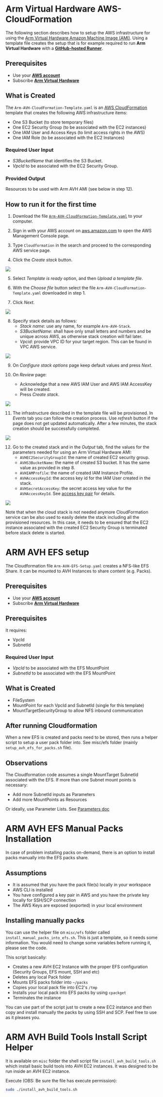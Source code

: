 # Arm Virtual Hardware AWS-CloudFormation

The following section describes how to setup the AWS infrastructure for using the [Arm Virtual Hardware Amazon Machine Image (AMI)](https://arm-software.github.io/AVH/main/infrastructure/html/index.html#AWS).
Using a template file creates the setup that is for example required to run **Arm Virtual Hardware**  with a [**GitHub-hosted Runner**](https://arm-software.github.io/AVH/main/infrastructure/html/run_ami_github.html#GitHub_hosted).

## Prerequisites
* Use your [**AWS account**](https://aws.amazon.com/premiumsupport/knowledge-center/create-and-activate-aws-account/)
* Subscribe  [**Arm Virtual Hardware**](https://arm-software.github.io/AVH/main/infrastructure/html/index.html#Subscribe)

## What is Created
The `Arm-AVH-CloudFormation-Template.yaml` is an [AWS CloudFormation](https://docs.aws.amazon.com/cloudformation/index.html) template that creates the following AWS infrastructure items:
* One S3 Bucket (to store temporary files)
* One EC2 Security Group (to be associated with the EC2 instances)
* One IAM User and Access Keys (to limit access rights in the AWS)
* One IAM Role (to be associated with the EC2 Instances)

### Required User Input
* _S3BucketName_ that identifies the S3 Bucket.
* _VpcId_ to be associated with the EC2 Security Group.

### Provided Output
Resources to be used with Arm AVH AMI (see below in step 12).

## How to run it for the first time
1. Download the file [`Arm-AVH-CloudFormation-Template.yaml`](./Arm-AVH-CloudFormation-Template.yaml) to your computer.

2. Sign in with your AWS account on [aws.amazon.com](https://aws.amazon.com/) to open the AWS Management Console page.

3. Type `Cloudformation` in the search and proceed to the corresponding AWS service page.

4. Click the _Create stack_ button.

<img src=".images/vht_cloudformation_main.png">

5. Select _Template is ready_ option, and then _Upload a template file_.

6. With the _Choose file_ button select the file `Arm-AVH-CloudFormation-Template.yaml` downloaded in step 1.

7. Click _Next_.

<img src=".images/vht_cloudformation_create_stack.png">

8. Specify stack details as follows:
    - _Stack name_: use any name, for example `Arm-AVH-Stack`.
    - _S3BucketName_: shall have only small letters and numbers and be unique across AWS, as otherwise stack creation will fail later.
    - _Vpcid_: provide VPC ID for your target region. This can be found in VPC AWS service.

<img src=".images/vht_cloudformation_stack_details.png">

9. On _Configure stack options_ page keep default values and press _Next_.

10. On _Review_ page:
    - Acknowledge that a new AWS IAM User and AWS IAM AccessKey will be created.
    - Press _Create stack_.

<img src=".images/vht_cloudformation_ack.png">

11. The infrastructure described in the template file will be provisioned. In _Events_ tab you can follow the creation process. Use _refresh_ button if the page does not get updated automatically. After a few minutes, the stack creation should be successfully completed.

<img src=".images/vht_cloudformation_stack_completed.png">

12. Go to the created stack and in the _Output_ tab, find the values for the parameters needed for using an Arm Virtual Hardware AMI:
    - `AVHEC2SecurityGroupId`: the name of created EC2 security group.
    - `AVHS3BucketName`: the name of created S3 bucket. It has the same value as provided in step 8.
    - `AVHIAMProfile`: the name of created IAM Instance Profile.
    - `AVHAccessKeyId`: the access key id for the IAM User created in the stack.
    - `AVHSecretAccessKey`: the secret access key value for the `AVHAccessKeyId`. See [access key pair](https://docs.aws.amazon.com/IAM/latest/UserGuide/id_credentials_access-keys.html) for details.

<img src=".images/vht_cloudformation_output.png">

Note that when the cloud stack is not needed anymore CloudFormation service can be also used to easily delete the stack including all the provisioned resources. In this case, it needs to be ensured that the EC2 instance associated with the created EC2 Security Group is terminated before stack delete is started.

# ARM AVH EFS setup

The Cloudformation file `Arm-AVH-EFS-Setup.yaml` creates a NFS-like EFS Share. It can be mounted to AVH Instances to share content (e.g. Packs).

## Prerequisites
* Use your [**AWS account**](https://aws.amazon.com/premiumsupport/knowledge-center/create-and-activate-aws-account/)
* Subscribe  [**Arm Virtual Hardware**](https://arm-software.github.io/AVH/main/infrastructure/html/index.html#Subscribe)

## Prerequisites

It requires:
* VpcId
* SubnetId

### Required User Input
* _VpcId_ to be associated with the EFS MountPoint
* _SubnetId_  to be associated with the EFS MountPoint

## What is Created

* FileSystem
* MountPoint for each VpcId and SubnetId (single for this template)
* MountTargetSecurityGroup to allow NFS inbound communication

## After running Cloudformation

When a new EFS is created and packs need to be stored, then runs a helper script to setup a user pack folder into.
See misc/efs folder (mainly `setup_avh_efs_for_packs.sh` file).

## Observations

The Cloudformation code assumes a single MountTarget SubnetId associated with the EFS. If more than one Subnet mount points is necessary:
* Add more SubnetId inputs as Parameters
* Add more MountPoints as Resources

Or ideally, use Parameter Lists. See [Parameters doc](https://docs.aws.amazon.com/AWSCloudFormation/latest/UserGuide/parameters-section-structure.html)

# ARM AVH EFS Manual Packs Installation

In case of problem installing packs on-demand, there is an option to install packs manually into the EFS packs share.

## Assumptions

* It is assumed that you have the pack file(s) locally in your workspace
* AWS CLI is installed
* You have configured a key pair in AWS and you have the private key locally for SSH/SCP connection
* The AWS Keys are exposed (exported) in your local environment

## Installing manually packs

You can use the helper file on `misc/efs` folder called `install_manual_packs_into_efs.sh`. This is just a template, so it needs some information.
You would need to change some variables before running it, please see the code.

This script basically:
* Creates a new AVH EC2 Instance with the proper EFS configuration (Security Groups, EFS mount, SSH and etc)
* Deletes any local Pack folder
* Mounts EFS packs folder into `~/packs`
* Copies your local pack file into EC2's `/tmp`
* Installs your local pack into EFS packs by using `cpackget`
* Terminates the instance

You can use part of the script just to create a new EC2 instance and then copy and install manually the packs by using SSH and SCP.
Feel free to use as it pleases you.

# ARM AVH Build Tools Install Script Helper

It is available on `misc` folder the shell script file `install_avh_build_tools.sh` which install basic build tools into AVH EC2 instances. It was designed to be run inside an AVH EC2 instance.

Execute (OBS: Be sure the file has execute permission):
```bash
sudo ./install_avh_build_tools.sh
```
